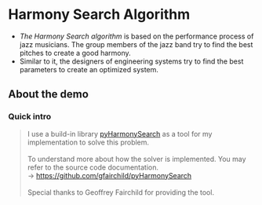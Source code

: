 # Harmony Search Algorithm
- <i>The Harmony Search algorithm</i> is based on the performance process of jazz musicians. 
The group members of the jazz band try to find the best pitches to create a good harmony.
- Similar to it, the designers of engineering systems 
try to find the best parameters to create an optimized system.

## About the demo
### Quick intro
> I use a build-in library 
[pyHarmonySearch](https://pypi.python.org/pypi/pyHarmonySearch)
as a tool for my implementation to solve this problem.<br><br>
> To understand more about how the solver is implemented.
You may refer to the source code documentation.<br>
> -> https://github.com/gfairchild/pyHarmonySearch <br><br>
> Special thanks to Geoffrey Fairchild for providing the tool.
